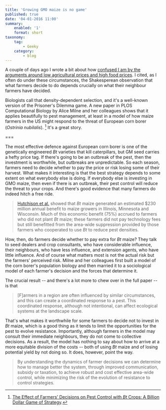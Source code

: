 ```yaml
---
title: 'Growing GMO maize is no game'
published: true
date: '04-01-2016 11:00'
summary:
    enabled: '1'
    format: short
taxonomy:
    tag:
        - Geeky
    category:
        - blog
---
```


A couple of days ago I wrote a bit about how [confused I am by the arguments around low agricultural prices and high food prices](../agriculture-and-prices-make-up-your-mind). I cited, as I often do under these circumstances, the Shakesperean observation that what farmers decide to do depends crucially on what their neighbour farmers have decided. 

Biologists call that density-dependent selection, and it's a well-known version of the Prisoner's Dilemma game. A new paper in PLOS Computational Biology by Alice Milne and her colleagues shows that it applies beautifully to pest management, at least in a model of how maize farmers in the US might respond to the threat of European corn borer (_Ostrinia nubilalis_). [^2]  It's a great story.

===

[^2]: [The Effect of Farmers’ Decisions on Pest Control with _Bt_ Crops: A Billion Dollar Game of Strategy](http://journals.plos.org/ploscompbiol/article?id=10.1371/journal.pcbi.1004483).

The most effective defence against European corn borer is one of the genetically engineered _Bt_ varieties that kill caterpillars, but GM seed carries a hefty price tag. If there's going to be an outbreak of the pest, then the investment is worthwhile, but outbreaks are unpredictable. So each season, farmers need to decide whether to pay the price or risk losing some of their harvest. What makes it interesting is that the best strategy depends to some extent on what everybody else is doing. If everybody else is investing in GMO maize, then even if there is an outbreak, their pest control will reduce the threat to your crops. And there's good evidence that many farmers do indeed hitch a free ride.

>[Hutchison et al.][sciencemag] showed that _Bt_ maize generated an estimated $230 million annual benefit to maize growers in Illinois, Minnesota and Wisconsin. Much of this economic benefit (75%) accrued to farmers who did not plant _Bt_ maize; these farmers did not pay technology fees but still benefitted from the area-wide suppression provided by those farmers who cooperated to use _Bt_ to reduce pest densities.

How, then, do farmers decide whether to pay extra for _Bt_ maize? They talk to seed dealers and crop consultants, who have considerable influence, their neighbours, who have less influence, and extension agents, who have little influence. And of course what matters most is not the actual risk but the farmers' perceived risk. Milne and her colleagues first built a model of the corn borer's population biology and then married it to a sociological model of each farmer's decision and the forces that determine it.

The crucial result -- and there's a lot more to chew over in the full paper --  is that

> [F]armers in a region are often influenced by similar circumstances, and this can create a coordinated response to a pest. This coordinated response, although not intentional, can affect ecological systems at the landscape scale.

That's what makes it worthwhile for some farmers to decide not to invest in _Bt_ maize, which is a good thing as it tends to limit the opportunities for the pest to evolve resistance. Importantly, although farmers in the model may consult their immediate neighbours, they do not come to collective decisions. As a result, the model has nothing to say about how to arrive at a more equitable division of the costs -- both of using _Bt_ maize and of losing potential yield by not doing so. It does, however, point the way.

> By understanding the dynamics of farmer decisions we can determine how to manage better the system, through improved communication, subsidy or taxation, to achieve robust and cost effective area-wide control, while minimizing the risk of the evolution of resistance to control strategies.

[agweek]: http://www.agweek.com/news/3912430-year-review-poor-crop-prices-are-top-2015-ag-story
[plos]: http://journals.plos.org/ploscompbiol/article?id=10.1371/journal.pcbi.1004483
[sciencemag]: http://www.sciencemag.org/content/330/6001/222